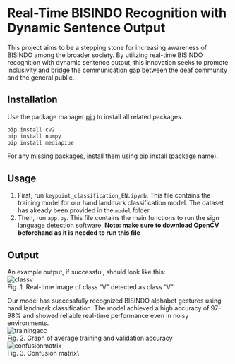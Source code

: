 # Real-Time BISINDO Recognition with Dynamic Sentence Output

This project aims to be a stepping stone for increasing awareness of BISINDO among the broader society. By utilizing real-time BISINDO recognition with dynamic sentence output, this innovation seeks to promote inclusivity and bridge the communication gap between the deaf community and the general public.
## Installation

Use the package manager [pip](https://pip.pypa.io/en/stable/) to install all related packages.

```bash
pip install cv2
pip install numpy
pip install mediapipe
```
For any missing packages, install them using pip install (package name).
## Usage
1. First, run `keypoint_classification_EN.ipynb`. This file contains the training model for our hand landmark classification model. The dataset has already been provided in the `model` folder.
2. Then, run `app.py`. This file contains the main functions to run the sign language detection software. **Note: make sure to download OpenCV beforehand as it is needed to run this file**


## Output

An example output, if successful, should look like this:\
![classv](https://github.com/user-attachments/assets/baeb39ea-c3e6-4d17-8216-a6fb50f127b4)\
Fig. 1.	Real-time image of class “V” detected as class “V”

Our model has successfully recognized BISINDO alphabet gestures using hand landmark classification. The model achieved a high accuracy of 97–98% and showed reliable real-time performance even in noisy environments.\
![trainingacc](https://github.com/user-attachments/assets/be373ba3-e0ad-4280-ae12-d9120e7bc2f2)\
Fig. 2.	Graph of average training and validation accuracy\
![confusionmatrix](https://github.com/user-attachments/assets/a66dee4b-90c5-4c50-9406-47e5bfd9ff81)\
Fig. 3.	Confusion matrix\




